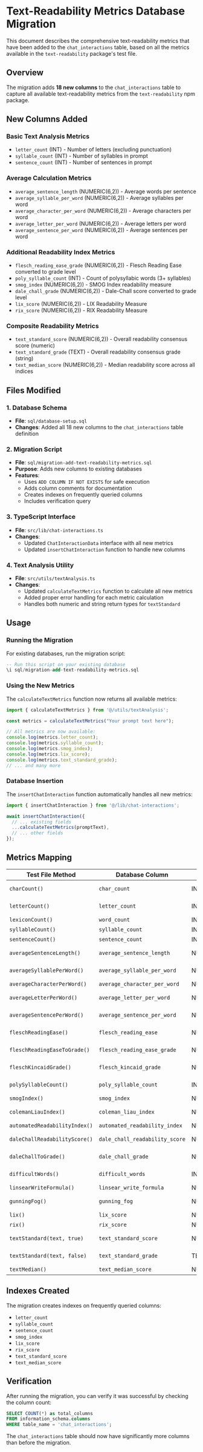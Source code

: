 # Text-Readability Metrics Database Migration

This document describes the comprehensive text-readability metrics that have been added to the `chat_interactions` table, based on all the metrics available in the `text-readability` package's test file.

## Overview

The migration adds **18 new columns** to the `chat_interactions` table to capture all available text-readability metrics from the `text-readability` npm package.

## New Columns Added

### Basic Text Analysis Metrics
- `letter_count` (INT) - Number of letters (excluding punctuation)
- `syllable_count` (INT) - Number of syllables in prompt
- `sentence_count` (INT) - Number of sentences in prompt

### Average Calculation Metrics
- `average_sentence_length` (NUMERIC(6,2)) - Average words per sentence
- `average_syllable_per_word` (NUMERIC(6,2)) - Average syllables per word
- `average_character_per_word` (NUMERIC(6,2)) - Average characters per word
- `average_letter_per_word` (NUMERIC(6,2)) - Average letters per word
- `average_sentence_per_word` (NUMERIC(6,2)) - Average sentences per word

### Additional Readability Index Metrics
- `flesch_reading_ease_grade` (NUMERIC(6,2)) - Flesch Reading Ease converted to grade level
- `poly_syllable_count` (INT) - Count of polysyllabic words (3+ syllables)
- `smog_index` (NUMERIC(6,2)) - SMOG Index readability measure
- `dale_chall_grade` (NUMERIC(6,2)) - Dale-Chall score converted to grade level
- `lix_score` (NUMERIC(6,2)) - LIX Readability Measure
- `rix_score` (NUMERIC(6,2)) - RIX Readability Measure

### Composite Readability Metrics
- `text_standard_score` (NUMERIC(6,2)) - Overall readability consensus score (numeric)
- `text_standard_grade` (TEXT) - Overall readability consensus grade (string)
- `text_median_score` (NUMERIC(6,2)) - Median readability score across all indices

## Files Modified

### 1. Database Schema
- **File**: `sql/database-setup.sql`
- **Changes**: Added all 18 new columns to the `chat_interactions` table definition

### 2. Migration Script
- **File**: `sql/migration-add-text-readability-metrics.sql`
- **Purpose**: Adds new columns to existing databases
- **Features**: 
  - Uses `ADD COLUMN IF NOT EXISTS` for safe execution
  - Adds column comments for documentation
  - Creates indexes on frequently queried columns
  - Includes verification query

### 3. TypeScript Interface
- **File**: `src/lib/chat-interactions.ts`
- **Changes**: 
  - Updated `ChatInteractionData` interface with all new metrics
  - Updated `insertChatInteraction` function to handle new columns

### 4. Text Analysis Utility
- **File**: `src/utils/textAnalysis.ts`
- **Changes**: 
  - Updated `calculateTextMetrics` function to calculate all new metrics
  - Added proper error handling for each metric calculation
  - Handles both numeric and string return types for `textStandard`

## Usage

### Running the Migration

For existing databases, run the migration script:

```sql
-- Run this script on your existing database
\i sql/migration-add-text-readability-metrics.sql
```

### Using the New Metrics

The `calculateTextMetrics` function now returns all available metrics:

```typescript
import { calculateTextMetrics } from '@/utils/textAnalysis';

const metrics = calculateTextMetrics("Your prompt text here");

// All metrics are now available:
console.log(metrics.letter_count);
console.log(metrics.syllable_count);
console.log(metrics.smog_index);
console.log(metrics.lix_score);
console.log(metrics.text_standard_grade);
// ... and many more
```

### Database Insertion

The `insertChatInteraction` function automatically handles all new metrics:

```typescript
import { insertChatInteraction } from '@/lib/chat-interactions';

await insertChatInteraction({
  // ... existing fields
  ...calculateTextMetrics(promptText),
  // ... other fields
});
```

## Metrics Mapping

| Test File Method | Database Column | Type | Description |
|------------------|-----------------|------|-------------|
| `charCount()` | `char_count` | INT | Characters in text |
| `letterCount()` | `letter_count` | INT | Letters (no punctuation) |
| `lexiconCount()` | `word_count` | INT | Word count |
| `syllableCount()` | `syllable_count` | INT | Syllable count |
| `sentenceCount()` | `sentence_count` | INT | Sentence count |
| `averageSentenceLength()` | `average_sentence_length` | NUMERIC(6,2) | Avg words/sentence |
| `averageSyllablePerWord()` | `average_syllable_per_word` | NUMERIC(6,2) | Avg syllables/word |
| `averageCharacterPerWord()` | `average_character_per_word` | NUMERIC(6,2) | Avg chars/word |
| `averageLetterPerWord()` | `average_letter_per_word` | NUMERIC(6,2) | Avg letters/word |
| `averageSentencePerWord()` | `average_sentence_per_word` | NUMERIC(6,2) | Avg sentences/word |
| `fleschReadingEase()` | `flesch_reading_ease` | NUMERIC(6,2) | Flesch Reading Ease |
| `fleschReadingEaseToGrade()` | `flesch_reading_ease_grade` | NUMERIC(6,2) | Flesch grade level |
| `fleschKincaidGrade()` | `flesch_kincaid_grade` | NUMERIC(6,2) | Flesch-Kincaid grade |
| `polySyllableCount()` | `poly_syllable_count` | INT | Polysyllabic words |
| `smogIndex()` | `smog_index` | NUMERIC(6,2) | SMOG Index |
| `colemanLiauIndex()` | `coleman_liau_index` | NUMERIC(6,2) | Coleman-Liau Index |
| `automatedReadabilityIndex()` | `automated_readability_index` | NUMERIC(6,2) | ARI |
| `daleChallReadabilityScore()` | `dale_chall_readability_score` | NUMERIC(6,2) | Dale-Chall score |
| `daleChallToGrade()` | `dale_chall_grade` | NUMERIC(6,2) | Dale-Chall grade |
| `difficultWords()` | `difficult_words` | INT | Difficult words count |
| `linsearWriteFormula()` | `linsear_write_formula` | NUMERIC(6,2) | Linsear Write |
| `gunningFog()` | `gunning_fog` | NUMERIC(6,2) | Gunning Fog Index |
| `lix()` | `lix_score` | NUMERIC(6,2) | LIX measure |
| `rix()` | `rix_score` | NUMERIC(6,2) | RIX measure |
| `textStandard(text, true)` | `text_standard_score` | NUMERIC(6,2) | Consensus score |
| `textStandard(text, false)` | `text_standard_grade` | TEXT | Consensus grade |
| `textMedian()` | `text_median_score` | NUMERIC(6,2) | Median score |

## Indexes Created

The migration creates indexes on frequently queried columns:
- `letter_count`
- `syllable_count`
- `sentence_count`
- `smog_index`
- `lix_score`
- `rix_score`
- `text_standard_score`
- `text_median_score`

## Verification

After running the migration, you can verify it was successful by checking the column count:

```sql
SELECT COUNT(*) as total_columns 
FROM information_schema.columns 
WHERE table_name = 'chat_interactions';
```

The `chat_interactions` table should now have significantly more columns than before the migration.
